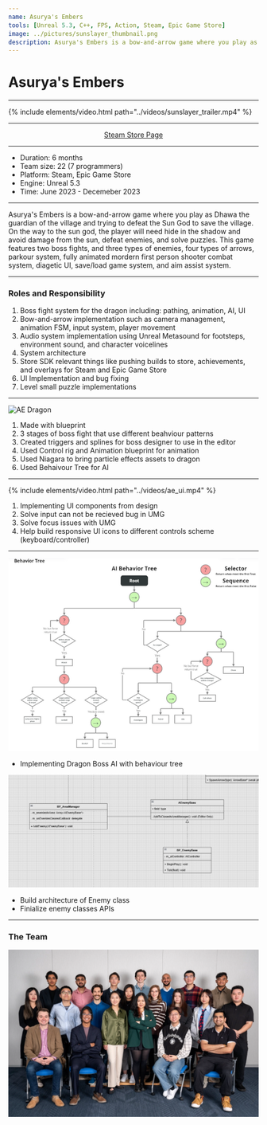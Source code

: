 ```yaml
---
name: Asurya's Embers
tools: [Unreal 5.3, C++, FPS, Action, Steam, Epic Game Store]
image: ../pictures/sunslayer_thumbnail.png
description: Asurya's Embers is a bow-and-arrow game where you play as Dhawa the guardian of the village and trying to defeat the Sun God to save the village.
---
```


# Asurya's Embers

***

<div class="section Trailer"></div>

{% include elements/video.html path="../videos/sunslayer_trailer.mp4" %}

***

<div style="text-align: center;">
    <p><a href="https://store.steampowered.com/app/2491710/Asuryas_Embers/">Steam Store Page</a></p>
</div>

***

- Duration:             6 months
- Team size:            22 (7 programmers)
- Platform:             Steam, Epic Game Store
- Engine:               Unreal 5.3
- Time:                 June 2023 - Decemeber 2023

***

<div class="section Overview"></div>

Asurya's Embers is a bow-and-arrow game where you play as Dhawa the guardian of the village and trying to defeat the Sun God to save the village. On the way to the sun god, the player will need hide in the shadow and avoid damage from the sun, defeat enemies, and solve puzzles. This game features two boss fights, and three types of enemies, four types of arrows, parkour system, fully animated mordern first person shooter combat system, diagetic UI, save/load game system, and aim assist system. 

***

### Roles and Responsibility

1. Boss fight system for the dragon including: pathing, animation, AI, UI
2. Bow-and-arrow implementation such as camera management, animation FSM, input system, player movement
3. Audio system implementation using Unreal Metasound for footsteps, environment sound, and character voicelines
4. System architecture 
5. Store SDK relevant things like pushing builds to store, achievements, and overlays for Steam and Epic Game Store
6. UI Implementation and bug fixing
7. Level small puzzle implementations

***

<div class="section Dragon"></div>

![AE Dragon](../pictures/ae_dragon.gif)

1. Made with blueprint
2. 3 stages of boss fight that use different beahviour patterns
3. Created triggers and splines for boss designer to use in the editor
4. Used Control rig and Animation blueprint for animation
5. Used Niagara to bring particle effects assets to dragon
6. Used Behaivour Tree for AI 

***

<div class="section UI"></div>

{% include elements/video.html path="../videos/ae_ui.mp4" %}

1. Implementing UI components from design
2. Solve input can not be recieved bug in UMG
3. Solve focus issues with UMG
4. Help build responsive UI icons to different controls scheme (keyboard/controller)

***

<div class="section AI"></div>

![AE Behaviour Tree](../pictures/ae_behaviour_tree.webp)

- Implementing Dragon Boss AI with behaviour tree

![AE Enemy Base](../pictures/ae_enemy_base.png)

- Build architecture of Enemy class
- Finialize enemy classes APIs

***

<div class="section Photo"></div>

### The Team

![Seafeud Programmers](../pictures/sunslayer_family.webp)